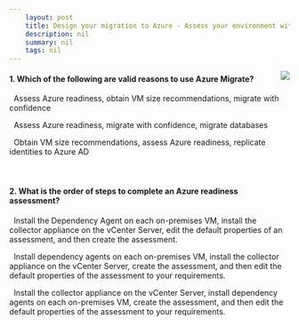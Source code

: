 ```yaml
---
    layout: post
    title: Design your migration to Azure - Assess your environment with Azure Migrate
    description: nil
    summary: nil
    tags: nil
---
```



 <a target="_blank" href="https://docs.microsoft.com/en-us/learn/modules/design-your-migration-to-azure/3-assess-your-environment/"><i class="fas fa-external-link-alt"></i> </a>
 <img align="right" src="https://docs.microsoft.com/en-us/learn/achievements/design-your-migration-to-azure.svg">
####  1. Which of the following are valid reasons to use Azure Migrate?


<i class='fas fa-check-square' style='color: Dodgerblue;'></i> &nbsp;&nbsp;Assess Azure readiness, obtain VM size recommendations, migrate with confidence

<i class='far fa-square'></i> &nbsp;&nbsp;Assess Azure readiness, migrate with confidence, migrate databases

<i class='far fa-square'></i> &nbsp;&nbsp;Obtain VM size recommendations, assess Azure readiness, replicate identities to Azure AD
<br />
<br />
<br />

####  2. What is the order of steps to complete an Azure readiness assessment?


<i class='far fa-square'></i> &nbsp;&nbsp;Install the Dependency Agent on each on-premises VM, install the collector appliance on the vCenter Server, edit the default properties of an assessment, and then create the assessment.

<i class='far fa-square'></i> &nbsp;&nbsp;Install dependency agents on each on-premises VM, install the collector appliance on the vCenter Server, create the assessment, and then edit the default properties of the assessment to your requirements.

<i class='fas fa-check-square' style='color: Dodgerblue;'></i> &nbsp;&nbsp;Install the collector appliance on the vCenter Server, install dependency agents on each on-premises VM, create the assessment, and then edit the default properties of the assessment to your requirements.
<br />
<br />
<br />
